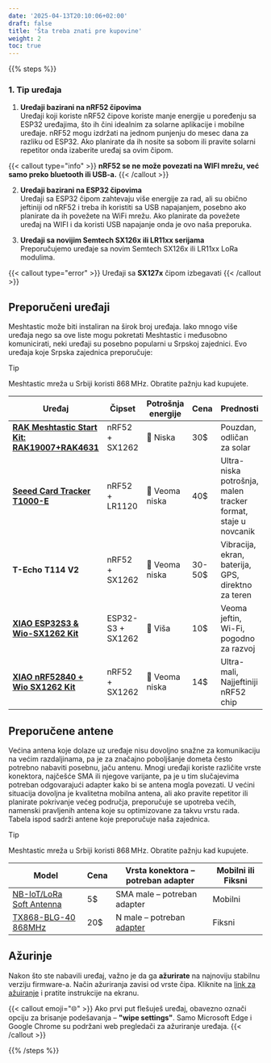 ```yaml
---
date: '2025-04-13T20:10:06+02:00'
draft: false
title: 'Šta treba znati pre kupovine'
weight: 2
toc: true
---
```

{{% steps %}}

### 1. Tip uređaja


1. **Uređaji bazirani na nRF52 čipovima**  
Uređaji koji koriste nRF52 čipove koriste manje energije u poređenju sa ESP32 uređajima, što ih čini idealnim za solarne aplikacije i mobilne uređaje. nRF52 mogu izdržati na jednom punjenju do mesec dana za razliku od ESP32. Ako planirate da ih nosite sa sobom ili pravite solarni repetitor onda izaberite uređaj sa ovim čipom. 

{{< callout type="info" >}}
**nRF52 se ne može povezati na WIFI mrežu, već samo preko bluetooth ili USB-a.**
{{< /callout >}}

2. **Uređaji bazirani na ESP32 čipovima**  
Uređaji sa ESP32 čipom zahtevaju više energije za rad, ali su obično jeftiniji od nRF52 i treba ih koristiti sa USB napajanjem, posebno ako planirate da ih povežete na WiFi mrežu. Ako planirate da povežete uređaj na WIFI i da koristi USB napajanje onda je ovo naša preporuka.

3. **Uređaji sa novijim Semtech SX126x ili LR11xx serijama**  
Preporučujemo uređaje sa novim Semtech SX126x ili LR11xx LoRa modulima.

{{< callout type="error" >}}
  Uređaji sa **SX127x** čipom izbegavati
{{< /callout >}}

## Preporučeni uređaji

Meshtastic može biti instaliran na širok broj uređaja. Iako mnogo više uređaja nego sa ove liste mogu pokretati Meshtastic i međusobno komunicirati, neki uređaji su posebno popularni u Srpskoj zajednici. Evo uređaja koje Srpska zajednica preporučuje:

> [!TIP]
> Meshtastic mreža u Srbiji koristi 868 MHz. Obratite pažnju kad kupujete.


| Uređaj                                                                                                                   | Čipset           | Potrošnja energije   | Cena        | Prednosti                                                                 |
|--------------------------------------------------------------------------------------------------------------------------|------------------|----------------------|-------------|---------------------------------------------------------------------------|
| [**RAK Meshtastic Start Kit: RAK19007+RAK4631**](https://store.rakwireless.com/products/wisblock-meshtastic-starter-kit) | nRF52 + SX1262   | 🔋 Niska             | 30$         | Pouzdan, odličan za solar                                                 |
| [**Seeed Card Tracker T1000-E**](https://www.seeedstudio.com/SenseCAP-Card-Tracker-T1000-E-for-Meshtastic-p-5913.html)   | nRF52 + LR1120   | 🔋 Veoma niska       | 40$         | Ultra-niska potrošnja, malen tracker format, staje u novcanik             |
| **T-Echo T114 V2**                                                                                                       | nRF52 + SX1262   | 🔋 Veoma niska       | 30-50$      | Vibracija, ekran, baterija, GPS, direktno za teren                        | 
| [**XIAO ESP32S3 & Wio-SX1262 Kit**](https://www.seeedstudio.com/Wio-SX1262-with-XIAO-ESP32S3-p-5982.html)                | ESP32-S3 + SX1262| 🔌 Viša              | 10$         | Veoma jeftin, Wi-Fi, pogodno za razvoj                                    | 
| [**XIAO nRF52840 + Wio SX1262 Kit**](https://www.seeedstudio.com/XIAO-nRF52840-Wio-SX1262-Kit-for-Meshtastic-p-6400.html)| nRF52 + SX1262   | 🔋 Veoma niska       | 14$         | Ultra-mali, Najjeftiniji nRF52 chip                                       |


## Preporučene antene

Većina antena koje dolaze uz uređaje nisu dovoljno snažne za komunikaciju na većim razdaljinama, pa je za značajno poboljšanje dometa često potrebno nabaviti posebnu, jaču antenu. Mnogi uređaji koriste različite vrste konektora, najčešće SMA ili njegove varijante, pa je u tim slučajevima potreban odgovarajući adapter kako bi se antena mogla povezati. U većini situacija dovoljna je kvalitetna mobilna antena, ali ako pravite repetitor ili planirate pokrivanje većeg područja, preporučuje se upotreba većih, namenski pravljenih antena koje su optimizovane za takvu vrstu rada.
Tabela ispod sadrži antene koje preporučuje naša zajednica.

> [!TIP]
> Meshtastic mreža u Srbiji koristi 868 MHz. Obratite pažnju kad kupujete.

| Model                                                                           | Cena       | Vrsta konektora – potreban adapter | Mobilni ili Fiksni |
|---------------------------------------------------------------------------------|------------|-------------------------------------|---------------------|
| [NB-IoT/LoRa Soft Antenna](https://a.aliexpress.com/_EvpEZC4)                   |  5$        | SMA male – potreban adapter                                                             | Mobilni             |
| [TX868-BLG-40 868MHz](https://www.aliexpress.com/item/1005007301116616.html)    | 20$        | N   male – potreban [adapter](https://www.aliexpress.com/item/4001038164458.html)       | Fiksni              |

## Ažurinje
Nakon što ste nabavili uređaj, važno je da ga **ažurirate** na najnoviju stabilnu verziju firmware-a. Način ažuriranja zavisi od vrste čipa. Kliknite na [link za ažuiranje](https://flasher.meshtastic.org/) i pratite instrukcije na ekranu.


{{< callout emoji="🌐" >}}
Ako prvi put flešuješ uređaj, obavezno označi opciju za brisanje podešavanja – **"wipe settings"**. Samo Microsoft Edge i Google Chrome su podržani web pregledači za ažuriranje uređaja.
{{< /callout >}}

{{% /steps %}}
